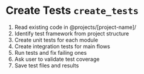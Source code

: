 # Create Tests `create_tests`

1. Read existing code in @projects/[project-name]/
2. Identify test framework from project structure
3. Create unit tests for each module
4. Create integration tests for main flows
5. Run tests and fix failing ones
6. Ask user to validate test coverage
7. Save test files and results
